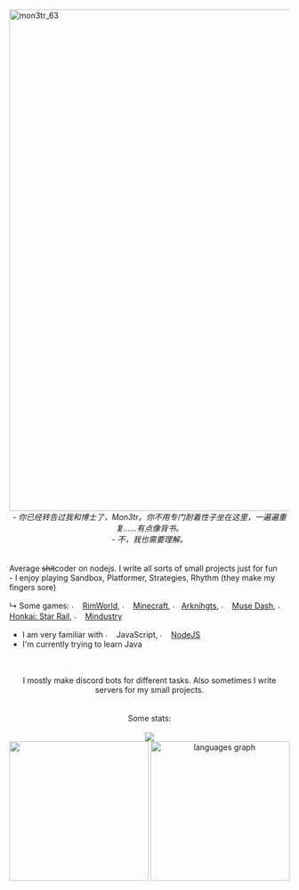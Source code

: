 #

<img width="1600" height="900" alt="mon3tr_63" src="https://github.com/user-attachments/assets/caa66fa1-eac2-4564-8825-b7f583f18781" />

<div align="center">
  <i>- 你已经转告过我和博士了，Mon3tr。你不用专门耐着性子坐在这里，一遍遍重复......有点像背书。</i><br>
  <i>- 不，我也需要理解。</i>
</div>
<br>
<br>
Average <del>shit</del>coder on nodejs. I write all sorts of small projects just for fun<br>
- I enjoy playing Sandbox, Platformer, Strategies, Rhythm (they make my fingers sore)
  
  ↳ Some games: <img src="https://github.com/user-attachments/assets/28b3c870-bf40-465b-8e79-a9c0b039fb4b" width="16" alt="."> [RimWorld](https://store.steampowered.com/app/294100/RimWorld/), <img src="https://github.com/user-attachments/assets/9a5aa609-0390-42cb-bbeb-3df2d4b4d2f6" width="16" alt="."> [Minecraft](https://minecraft.net), <img src="https://upload.wikimedia.org/wikipedia/en/a/aa/Arknights_icon.png" alt="." width="16">[Arknihgts](https://www.arknights.global), <img src="https://i.imgur.com/E7EUUH3.png" alt="." width="16" height="16px"/> [Muse Dash](https://store.steampowered.com/app/774171/Muse_Dash/), <img src="https://i.imgur.com/qbjSWml.png" alt="." width="16" height="16"/> [Honkai: Star Rail](https://hsr.hoyoverse.com/en-us/home), <img src="https://github.com/user-attachments/assets/c3a90fe8-6ba0-4119-b34e-890def5e3e63" width="16" alt="."> [Mindustry](https://mindustrygame.github.io/)
- I am very familiar with <img src="https://i.imgur.com/Xjb867j.png" alt="." width="16" height="16"/> JavaScript, <img src="https://i.imgur.com/eZxBcrA.png" alt="." width="16" height="16"/> [NodeJS](https://nodejs.org/)
- I'm currently trying to learn Java
<br>
<br>
<div align="center">I mostly make discord bots for different tasks. Also sometimes I write servers for my small projects.</div>
<br><br>


<div align="center">
  Some stats:
  <br>
  <br>
  <img src="https://visitor-badge.laobi.icu/badge?page_id=Samiker69.Samiker69&"  />
</div>


<div align="center">
  <img src="https://github-readme-stats-xi-orpin-14.vercel.app/api?username=Samiker69&hide_title=false&theme=dracula&include_all_commits=true&count_private=true&show_icons=true&show=reviews,discussions_started,discussions_answered,prs_merged,prs_merged_percentage" height="250">  
  <img src="https://github-readme-stats-xi-orpin-14.vercel.app/api/top-langs?username=Samiker69&locale=en&hide_title=false&layout=donut&card_width=320&langs_count=5&theme=dracula&hide_border=false&size_weight=0.5&count_weight=0.5" height="250" alt="languages graph"  />
</div>
